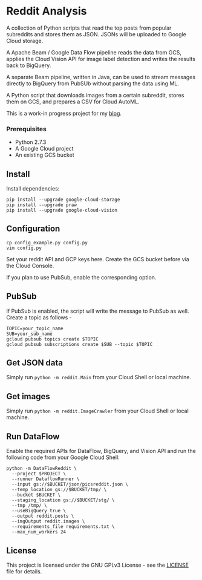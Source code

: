 # Reddit Analysis
A collection of Python scripts that read the top posts from popular subreddits and stores them as JSON. JSONs will be uploaded to Google Cloud storage.

A Apache Beam / Google Data Flow pipeline reads the data from GCS, applies the Cloud Vision API for image label detection and writes the results back to BigQuery.

A separate Beam pipeline, written in Java, can be used to stream messages directly to BigQuery from PubSUb without parsing the data using ML. 

A Python script that downloads images from a certain subreddit, stores them on GCS, and prepares a CSV for Cloud AutoML.

This is a work-in progress project for my [blog](https://otter-in-a-suit.com/blog).

### Prerequisites
* Python 2.7.3
* A Google Cloud project
* An existing GCS bucket

## Install
Install dependencies:

```
pip install --upgrade google-cloud-storage
pip install --upgrade praw
pip install --upgrade google-cloud-vision
```

## Configuration

```
cp config_example.py config.py
vim config.py
```

Set your reddit API and GCP keys here. Create the GCS bucket before via the Cloud Console.

If you plan to use PubSub, enable the corresponding option.

## PubSub
If PubSub is enabled, the script will write the message to PubSub as well. Create a topic as follows -
```
TOPIC=your_topic_name
SUB=your_sub_name
gcloud pubsub topics create $TOPIC
gcloud pubsub subscriptions create $SUB --topic $TOPIC
```

## Get JSON data
Simply run `python -m reddit.Main` from your Cloud Shell or local machine.

## Get images
Simply run `python -m reddit.ImageCrawler` from your Cloud Shell or local machine.

## Run DataFlow
Enable the required APIs for DataFlow, BigQuery, and Vision API and run the following code from your Google Cloud Shell:
```
python -m DataFlowReddit \
  --project $PROJECT \
  --runner DataflowRunner \
  --input gs://$BUCKET/json/picsreddit.json \
  --temp_location gs://$BUCKET/tmp/ \
  --bucket $BUCKET \
  --staging_location gs://$BUCKET/stg/ \
  --tmp /tmp/ \
  --useBigQuery true \
  --output reddit.posts \
  --imgOutput reddit.images \
  --requirements_file requirements.txt \
  --max_num_workers 24
```

## License
This project is licensed under the GNU GPLv3 License - see the [LICENSE](LICENSE) file for details.